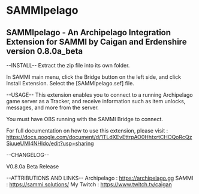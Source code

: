 # SAMMIpelago
SAMMIpelago - An Archipelago Integration Extension for SAMMI
by Caigan and Erdenshire
version 0.8.0a_beta
----------

--INSTALL--
Extract the zip file into its own folder.

In SAMMI main menu, click the Bridge button on the left side, and click Install Extension. Select the [SAMMIpelago.sef] file.

--USAGE--
This extension enables you to connect to a running Archipelago game server as a Tracker, and receive information such as item unlocks, messages, and more from the server.

You must have OBS running with the SAMMI Bridge to connect.

For full documentation on how to use this extension, please visit : https://docs.google.com/document/d/1TLdXEvEttrpAO0HhtxrtCHOQoRcQzSiuueUMl4NHldo/edit?usp=sharing

--CHANGELOG--

V0.8.0a
    Beta Release


--ATTRIBUTIONS AND LINKS--
Archipelago : https://archipelago.gg
SAMMI : https://sammi.solutions/
My Twitch : https://www.twitch.tv/caigan 


